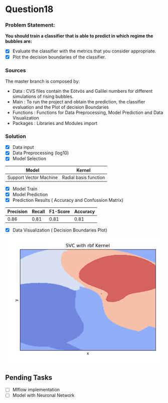 # Question18

 ### **Problem Statement**:
 **You should train a classifier that is able to predict in which regime the bubbles are:**
- [x] Evaluate the classifier with the metrics that you consider appropriate.
- [x] Plot the decision boundaries of the classifier.

 ### **Sources**
 The master branch is composed by:
* Data : CVS files contain the Eötvös and Galilei numbers for different simulations of rising bubbles.
* Main : To run the project and obtain the prediction, the classifier evaluation and the Plot of decision Boundaries
* Functions : Functions for Data Preprocessing, Model Prediction and Data Visualization
* Packages : Libraries and Modules import

 ### **Solution**
- [x] Data input
- [x] Data Preprocessing (log10)
- [x] Model Selection

Model | Kernel | 
------|--------|
Support Vector Machine | Radial basis function 

- [x] Model Train
- [x] Model Prediction
- [x] Prediction Results ( Accuracy and Confussion Matrix)

Precision | Recall |  F1-Score| Accuracy
------|--------|----------|---------
0.86 | 0.81 | 0.81 |0.81
 
- [x] Data Visualization ( Decision Boundaries Plot)

<img src ="https://github.com/Margo3s/Question18/blob/main/Plot.PNG">

## **Pending Tasks**

- [ ] Mlflow implementation
- [ ] Model with Neuronal Network
